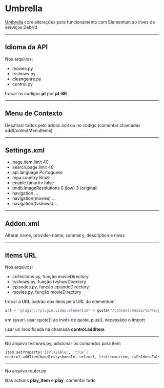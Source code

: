 # Umbrella

[Umbrella](https://github.com/umbrellaplug/umbrellaplug.github.io) com alterações para funcionamento com Elementum ao invés de serviços Debrid

---

## Idioma da API

Nos arquivos:

- movies.py
- tvshows.py
- cleangenre.py
- control.py

trocar os códigos **pt** por **pt-BR**

---

## Menu de Contexto

Desativar todos pelo addon.xml ou no código (comentar chamadas addContextMenuItems)

---

## Settings.xml

- page.item.limit 40
- search.page.limit 40
- api.language Portuguese
- mpa.country Brazil
- enable.fanarttv false
- tmdb.imageResolutions 0 (low) 3 (original)
- navigation ...
- navigation(movies) ...
- navigation(tvshows) ...

---

## Addon.xml

Alterar name, provider-name, summary, description e news

---

## Items URL

Nos arquivos:

- collections.py, função movieDirectory
- tvshows.py, função tvshowDirectory
- episodes.py, função episodeDirectory
- movies.py, função movieDirectory

trocar a URL padrão dos itens pela URL do elementum:

```python
url = "plugin://plugin.video.elementum" + quote("/context/media/%s/%s/play" % ("movie", ("%s %s" % (title, year))))
```

em sysurl, usar quote() ao invés de quote_plus(). necessário o import

usar url modificada na chamada **control.addItem**

---

No arquivo tvshows.py, adicionar os comandos para item

```python
item.setProperty('IsPlayable', 'true')
control.addItem(handle=syshandle, url=url, listitem=item, isFolder=False)
```

---

No arquivo router.py

Nas actions **play_Item** e **play**, comentar tudo
